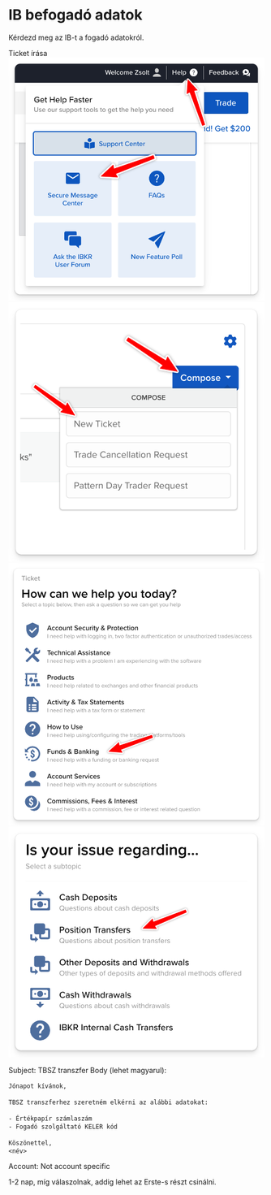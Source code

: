 # IB befogadó adatok

Kérdezd meg az IB-t a fogadó adatokról.

Ticket írása
![](images/message_center.png)
![](images/new_ticket.png)
![](images/ticket_cat2.png)
![](images/ticket_cat.png)

Subject: TBSZ transzfer
Body (lehet magyarul):

```
Jónapot kívánok,

TBSZ transzferhez szeretném elkérni az alábbi adatokat:

- Értékpapír számlaszám
- Fogadó szolgáltató KELER kód

Köszönettel,
<név>
```

Account: Not account specific

1-2 nap, míg válaszolnak, addig lehet az Erste-s részt csinálni.
